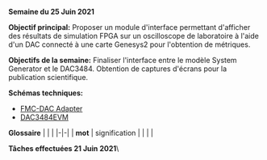 **Semaine du 25 Juin 2021**

**Objectif principal:** Proposer un module d'interface permettant d'afficher des résultats de simulation FPGA sur un oscilloscope de laboratoire à l'aide d'un DAC connecté à une carte Genesys2 pour l'obtention de métriques.

**Objectifs de la semaine:** Finaliser l'interface entre le modèle System Generator et le DAC3484. Obtention de captures d'écrans pour la publication scientifique.

**Schémas techniques:**
- [FMC-DAC Adapter](../docs/FMC-DAC-ADAPTER_SCH_D.pdf)
- [DAC3484EVM](../docs/DAC348XEVM-SCH_H.pdf)

**Glossaire**
| | |
|-|-|
| **mot** | signification |
| | |


**Tâches effectuées 21 Juin 2021**\